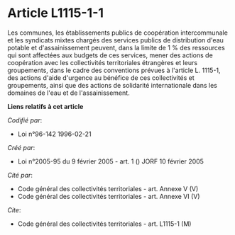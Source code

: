 # Article L1115-1-1

Les communes, les établissements publics de coopération intercommunale et les syndicats mixtes chargés des services publics
de distribution d'eau potable et d'assainissement peuvent, dans la limite de 1 % des ressources qui sont affectées aux
budgets de ces services, mener des actions de coopération avec les collectivités territoriales étrangères et leurs
groupements, dans le cadre des conventions prévues à l'article L. 1115-1, des actions d'aide d'urgence au bénéfice de ces
collectivités et groupements, ainsi que des actions de solidarité internationale dans les domaines de l'eau et de
l'assainissement.

**Liens relatifs à cet article**

_Codifié par_:

  - Loi n°96-142 1996-02-21

_Créé par_:

  - Loi n°2005-95 du 9 février 2005 - art. 1 () JORF 10 février 2005

_Cité par_:

  - Code général des collectivités territoriales - art. Annexe V (V)
  - Code général des collectivités territoriales - art. Annexe VI (V)

_Cite_:

  - Code général des collectivités territoriales - art. L1115-1 (M)
